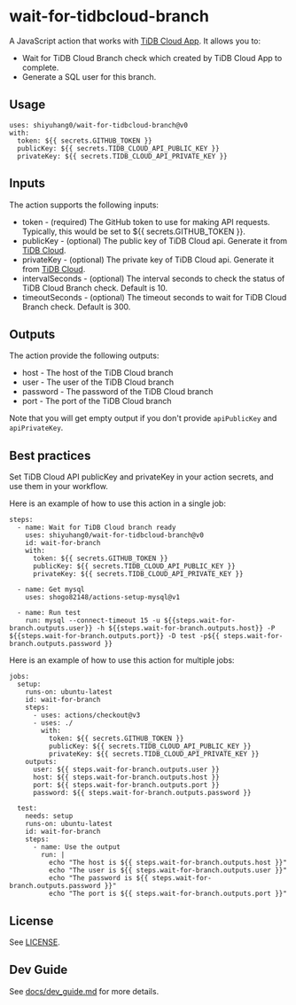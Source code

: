 # wait-for-tidbcloud-branch

A JavaScript action that works with [TiDB Cloud App](https://github.com/apps/tidb-cloud). It allows you to:

- Wait for TiDB Cloud Branch check which created by TiDB Cloud App to complete.
- Generate a SQL user for this branch.

## Usage

```
uses: shiyuhang0/wait-for-tidbcloud-branch@v0
with:
  token: ${{ secrets.GITHUB_TOKEN }}
  publicKey: ${{ secrets.TIDB_CLOUD_API_PUBLIC_KEY }}
  privateKey: ${{ secrets.TIDB_CLOUD_API_PRIVATE_KEY }}
```

## Inputs

The action supports the following inputs:
- token - (required) The GitHub token to use for making API requests. Typically, this would be set to ${{ secrets.GITHUB_TOKEN }}.
- publicKey - (optional) The public key of TiDB Cloud api. Generate it from [TiDB Cloud](https://tidbcloud.com/).
- privateKey - (optional) The private key of TiDB Cloud api. Generate it from [TiDB Cloud](https://tidbcloud.com/).
- intervalSeconds - (optional) The interval seconds to check the status of TiDB Cloud Branch check. Default is 10.
- timeoutSeconds - (optional) The timeout seconds to wait for TiDB Cloud Branch check. Default is 300.

## Outputs

The action provide the following outputs:

- host - The host of the TiDB Cloud branch
- user - The user of the TiDB Cloud branch
- password - The password of the TiDB Cloud branch
- port - The port of the TiDB Cloud branch

Note that you will get empty output if you don't provide `apiPublicKey` and `apiPrivateKey`.

## Best practices

Set TiDB Cloud API publicKey and privateKey in your action secrets, and use them in your workflow.

Here is an example of how to use this action in a single job:

```
steps:
  - name: Wait for TiDB Cloud branch ready
    uses: shiyuhang0/wait-for-tidbcloud-branch@v0
    id: wait-for-branch
    with:
      token: ${{ secrets.GITHUB_TOKEN }}
      publicKey: ${{ secrets.TIDB_CLOUD_API_PUBLIC_KEY }}
      privateKey: ${{ secrets.TIDB_CLOUD_API_PRIVATE_KEY }}

  - name: Get mysql
    uses: shogo82148/actions-setup-mysql@v1
    
  - name: Run test
    run: mysql --connect-timeout 15 -u ${{steps.wait-for-branch.outputs.user}} -h ${{steps.wait-for-branch.outputs.host}} -P ${{steps.wait-for-branch.outputs.port}} -D test -p${{ steps.wait-for-branch.outputs.password }}
```

Here is an example of how to use this action for multiple jobs:

```
jobs:
  setup:
    runs-on: ubuntu-latest
    id: wait-for-branch
    steps:
      - uses: actions/checkout@v3
      - uses: ./
        with:
          token: ${{ secrets.GITHUB_TOKEN }}
          publicKey: ${{ secrets.TIDB_CLOUD_API_PUBLIC_KEY }}
          privateKey: ${{ secrets.TIDB_CLOUD_API_PRIVATE_KEY }}
    outputs:
      user: ${{ steps.wait-for-branch.outputs.user }}
      host: ${{ steps.wait-for-branch.outputs.host }}
      port: ${{ steps.wait-for-branch.outputs.port }}
      password: ${{ steps.wait-for-branch.outputs.password }}

  test:
    needs: setup
    runs-on: ubuntu-latest
    id: wait-for-branch
    steps:
      - name: Use the output
        run: |
          echo "The host is ${{ steps.wait-for-branch.outputs.host }}"
          echo "The user is ${{ steps.wait-for-branch.outputs.user }}"
          echo "The password is ${{ steps.wait-for-branch.outputs.password }}"
          echo "The port is ${{ steps.wait-for-branch.outputs.port }}"         
```


## License

See [LICENSE](LICENSE).

## Dev Guide

See [docs/dev_guide.md](docs/dev_guide.md) for more details.


